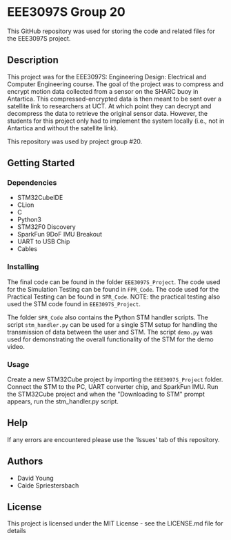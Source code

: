 # EEE3097S Group 20

This GitHub repository was used for storing the code and related files for the EEE3097S project.

## Description

This project was for the EEE3097S: Engineering Design: Electrical and Computer Engineering course. The goal of the project was to compress and encrypt motion data collected from a sensor on the SHARC buoy in Antartica. This compressed-encrypted data is then meant to be sent over a satellite link to researchers at UCT. At which point they can decrypt and decompress the data to retrieve the original sensor data. However, the students for this project only had to implement the system locally (i.e., not in Antartica and without the satellite link).

This repository was used by project group #20.

## Getting Started

### Dependencies

* STM32CubeIDE
* CLion
* C
* Python3
* STM32F0 Discovery
* SparkFun 9DoF IMU Breakout
* UART to USB Chip
* Cables

### Installing

The final code can be found in the folder `EEE3097S_Project`. The code used for the Simulation Testing can be found in `FPR_Code`. The code used for the Practical Testing can be found in `SPR_Code`. NOTE: the practical testing also used the STM code found in `EEE3097S_Project`.

The folder `SPR_Code` also contains the Python STM handler scripts. The script `stm_handler.py` can be used for a single STM setup for handling the transmission of data between the user and STM. The script `demo.py` was used for demonstrating the overall functionality of the STM for the demo video.

### Usage

Create a new STM32Cube project by importing the `EEE3097S_Project` folder. Connect the STM to the PC, UART converter chip, and SparkFun IMU. Run the STM32Cube project and when the "Downloading to STM" prompt appears, run the stm_handler.py script.

## Help

If any errors are encountered please use the 'Issues' tab of this repository.  

## Authors

* David Young
* Caide Spriestersbach

## License

This project is licensed under the MIT License - see the LICENSE.md file for details



